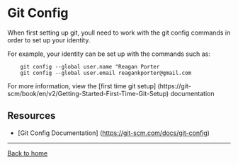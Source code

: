 # Git Config
When first setting up git, youll need to work with the git config commands in order to set up your identity.

For example, your identity can be set up with the commands such as: 

```
    git config --global user.name "Reagan Porter
    git config --global user.email reagankporter@gmail.com
```

For more information, view the [first time git setup] (https://git-scm/book/en/v2/Getting-Started-First-Time-Git-Setup) documentation

## Resources 

- [Git Config Documentation] (https://git-scm.com/docs/git-config)
---
[Back to home](../README.md)